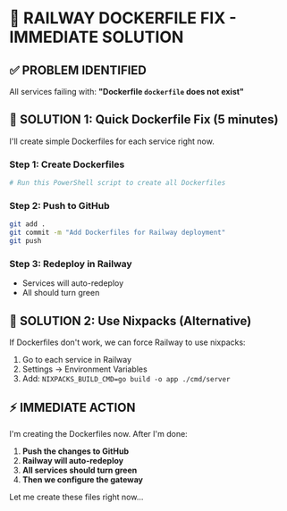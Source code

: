 # 🚨 RAILWAY DOCKERFILE FIX - IMMEDIATE SOLUTION

## ✅ **PROBLEM IDENTIFIED**
All services failing with: **"Dockerfile `dockerfile` does not exist"**

## 🔧 **SOLUTION 1: Quick Dockerfile Fix (5 minutes)**

I'll create simple Dockerfiles for each service right now.

### **Step 1: Create Dockerfiles**
```bash
# Run this PowerShell script to create all Dockerfiles
```

### **Step 2: Push to GitHub** 
```bash
git add .
git commit -m "Add Dockerfiles for Railway deployment"
git push
```

### **Step 3: Redeploy in Railway**
- Services will auto-redeploy
- All should turn green

## 🚀 **SOLUTION 2: Use Nixpacks (Alternative)**

If Dockerfiles don't work, we can force Railway to use nixpacks:

1. Go to each service in Railway
2. Settings → Environment Variables
3. Add: `NIXPACKS_BUILD_CMD=go build -o app ./cmd/server`

## ⚡ **IMMEDIATE ACTION**

I'm creating the Dockerfiles now. After I'm done:

1. **Push the changes to GitHub**
2. **Railway will auto-redeploy**
3. **All services should turn green**
4. **Then we configure the gateway**

Let me create these files right now...